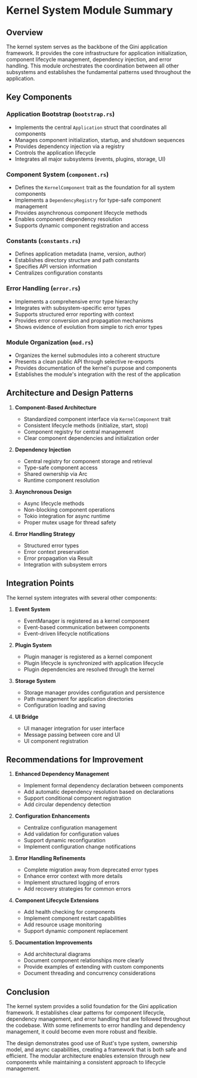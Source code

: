 # Kernel System Module Summary

## Overview

The kernel system serves as the backbone of the Gini application framework. It provides the core infrastructure for application initialization, component lifecycle management, dependency injection, and error handling. This module orchestrates the coordination between all other subsystems and establishes the fundamental patterns used throughout the application.

## Key Components

### Application Bootstrap (`bootstrap.rs`)

- Implements the central `Application` struct that coordinates all components
- Manages component initialization, startup, and shutdown sequences
- Provides dependency injection via a registry
- Controls the application lifecycle
- Integrates all major subsystems (events, plugins, storage, UI)

### Component System (`component.rs`)

- Defines the `KernelComponent` trait as the foundation for all system components
- Implements a `DependencyRegistry` for type-safe component management
- Provides asynchronous component lifecycle methods
- Enables component dependency resolution
- Supports dynamic component registration and access

### Constants (`constants.rs`)

- Defines application metadata (name, version, author)
- Establishes directory structure and path constants
- Specifies API version information
- Centralizes configuration constants

### Error Handling (`error.rs`)

- Implements a comprehensive error type hierarchy
- Integrates with subsystem-specific error types
- Supports structured error reporting with context
- Provides error conversion and propagation mechanisms
- Shows evidence of evolution from simple to rich error types

### Module Organization (`mod.rs`)

- Organizes the kernel submodules into a coherent structure
- Presents a clean public API through selective re-exports
- Provides documentation of the kernel's purpose and components
- Establishes the module's integration with the rest of the application

## Architecture and Design Patterns

1. **Component-Based Architecture**
   - Standardized component interface via `KernelComponent` trait
   - Consistent lifecycle methods (initialize, start, stop)
   - Component registry for central management
   - Clear component dependencies and initialization order

2. **Dependency Injection**
   - Central registry for component storage and retrieval
   - Type-safe component access
   - Shared ownership via Arc
   - Runtime component resolution

3. **Asynchronous Design**
   - Async lifecycle methods
   - Non-blocking component operations
   - Tokio integration for async runtime
   - Proper mutex usage for thread safety

4. **Error Handling Strategy**
   - Structured error types
   - Error context preservation
   - Error propagation via Result
   - Integration with subsystem errors

## Integration Points

The kernel system integrates with several other components:

1. **Event System**
   - EventManager is registered as a kernel component
   - Event-based communication between components
   - Event-driven lifecycle notifications

2. **Plugin System**
   - Plugin manager is registered as a kernel component
   - Plugin lifecycle is synchronized with application lifecycle
   - Plugin dependencies are resolved through the kernel

3. **Storage System**
   - Storage manager provides configuration and persistence
   - Path management for application directories
   - Configuration loading and saving

4. **UI Bridge**
   - UI manager integration for user interface
   - Message passing between core and UI
   - UI component registration

## Recommendations for Improvement

1. **Enhanced Dependency Management**
   - Implement formal dependency declaration between components
   - Add automatic dependency resolution based on declarations
   - Support conditional component registration
   - Add circular dependency detection

2. **Configuration Enhancements**
   - Centralize configuration management
   - Add validation for configuration values
   - Support dynamic reconfiguration
   - Implement configuration change notifications

3. **Error Handling Refinements**
   - Complete migration away from deprecated error types
   - Enhance error context with more details
   - Implement structured logging of errors
   - Add recovery strategies for common errors

4. **Component Lifecycle Extensions**
   - Add health checking for components
   - Implement component restart capabilities
   - Add resource usage monitoring
   - Support dynamic component replacement

5. **Documentation Improvements**
   - Add architectural diagrams
   - Document component relationships more clearly
   - Provide examples of extending with custom components
   - Document threading and concurrency considerations

## Conclusion

The kernel system provides a solid foundation for the Gini application framework. It establishes clear patterns for component lifecycle, dependency management, and error handling that are followed throughout the codebase. With some refinements to error handling and dependency management, it could become even more robust and flexible.

The design demonstrates good use of Rust's type system, ownership model, and async capabilities, creating a framework that is both safe and efficient. The modular architecture enables extension through new components while maintaining a consistent approach to lifecycle management.